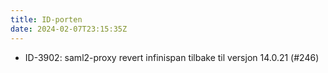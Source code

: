 ```yaml
---
title: ID-porten
date: 2024-02-07T23:15:35Z
---
```


- ID-3902: saml2-proxy revert infinispan tilbake til versjon 14.0.21 (#246)
